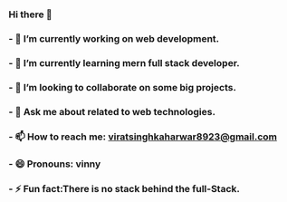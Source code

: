 ### Hi there 👋

### - 🔭 I’m currently working on web development.
### - 🌱 I’m currently learning mern full stack developer.
### - 👯 I’m looking to collaborate on some big projects.
### - 💬 Ask me about related to web technologies.
### - 📫 How to reach me: viratsinghkaharwar8923@gmail.com
### - 😄 Pronouns: vinny
### - ⚡ Fun fact:There  is no stack behind the full-Stack. 


